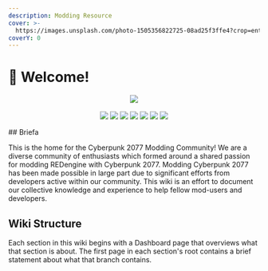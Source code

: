 ```yaml
---
description: Modding Resource
cover: >-
  https://images.unsplash.com/photo-1505356822725-08ad25f3ffe4?crop=entropy&cs=tinysrgb&fm=jpg&ixid=MnwxOTcwMjR8MHwxfHNlYXJjaHw1fHx5ZWxsb3d8ZW58MHx8fHwxNjY3NzAyMzgz&ixlib=rb-4.0.3&q=80
coverY: 0
---
```


# 👋 Welcome!
<p align="center">
  <a href="https://wiki.redmodding.org/wolvenkit"><img src="https://user-images.githubusercontent.com/65016231/191120204-c8e08bb2-d68b-4919-91ec-f8c1aaef1e6a.png"/></a><br /><br />
  <a href="https://github.com/WolvenKit/Wolvenkit/releases"><img src="https://img.shields.io/github/downloads/WolvenKit/WolvenKit/total"></a>
  <a href="https://github.com/WolvenKit/Wolvenkit/actions?query=workflow%3AWolvenKit-Nightly"><img src="https://github.com/WolvenKit/WolvenKit/workflows/WolvenKit-Nightly/badge.svg"></a>
  <a href="https://github.com/WolvenKit/WolvenKit/issues"><img src="https://img.shields.io/github/issues/WolvenKit/WolvenKit.svg"></a>
  <a href="https://github.com/WolvenKit/WolvenKit/network"><img src="https://img.shields.io/github/forks/WolvenKit/WolvenKit.svg"></a>
  <a href="https://github.com/WolvenKit/WolvenKit/stargazers"><img src="https://img.shields.io/github/stars/WolvenKit/WolvenKit.svg"></a>    
  <a href="https://raw.githubusercontent.com/WolvenKit/WolvenKit/main/LICENSE"><img src="https://img.shields.io/github/license/WolvenKit/WolvenKit.svg"></a>
  <a href="https://discord.gg/cp77modding"><img src="https://img.shields.io/discord/717692382849663036.svg?label=&logo=discord&logoColor=ffffff&color=7389D8&labelColor=6A7EC2"></a>
</p>
## Briefa

This is the home for the Cyberpunk 2077 Modding Community! We are a diverse community of enthusiasts which formed around a shared passion for modding REDengine with Cyberpunk 2077. Modding Cyberpunk 2077 has been made possible in large part due to significant efforts from developers active within our community. This wiki is an effort to document our collective knowledge and experience to help fellow mod-users and developers.

## Wiki Structure

Each section in this wiki begins with a Dashboard page that overviews what that section is about. The first page in each section's root contains a brief statement about what that branch contains.
